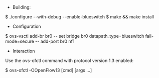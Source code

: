 - Building:

$ ./configure --with-debug --enable-blueswitch
$ make && make install

- Configuration

$ ovs-vsctl add-br br0 -- set bridge br0 datapath_type=blueswitch fail-mode=secure -- add-port br0 nf1

- Interaction

Use the ovs-ofctl command with protocol version 1.3 enabled:

$ ovs-ofctl -OOpenFlow13 [cmd] [args ...]
